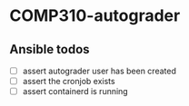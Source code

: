 # COMP310-autograder
## Ansible todos
- [ ] assert autograder user has been created
- [ ] assert the cronjob exists
- [ ] assert containerd is running
